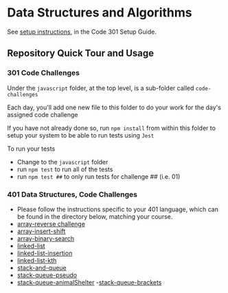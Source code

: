 # Data Structures and Algorithms

See [setup instructions](https://codefellows.github.io/setup-guide/code-301/3-code-challenges), in the Code 301 Setup Guide.

## Repository Quick Tour and Usage

### 301 Code Challenges

Under the `javascript` folder, at the top level, is a sub-folder called `code-challenges`

Each day, you'll add one new file to this folder to do your work for the day's assigned code challenge

If you have not already done so, run `npm install` from within this folder to setup your system to be able to run tests using `Jest`

To run your tests

- Change to the `javascript` folder
- run `npm test` to run all of the tests
- run `npm test ##` to only run tests for challenge ## (i.e. 01)

### 401 Data Structures, Code Challenges

- Please follow the instructions specific to your 401 language, which can be found in the directory below, matching your course.
- [array-reverse challenge](./javascript/code-challenges/array-reverse/README.md)
- [array-insert-shift](./javascript/code-challenges/array-insert-shift/README.md)
- [array-binary-search](./javascript/code-challenges/array-binary-search/README.md)
- [linked-list](./javascript/code-challenges/linked-list/README.md)
- [linked-list-insertion](./javascript/code-challenges/linked-list-insertions/README.md)
- [linked-list-kth](./javascript/code-challenges/linked-list/README.md)
- [stack-and-queue](./javascript/code-challenges/stack-and-queue)
- [stack-queue-pseudo](./javascript//code-challenges/stack-queue-pseudo/README.md)
- [stack-queue-animalShelter](./javascript/code-challenges/stack-queue-animal-shelter/README.md)
-[stack-queue-brackets](./javascript//code-challenges//stack-queue-brackets/README.md)